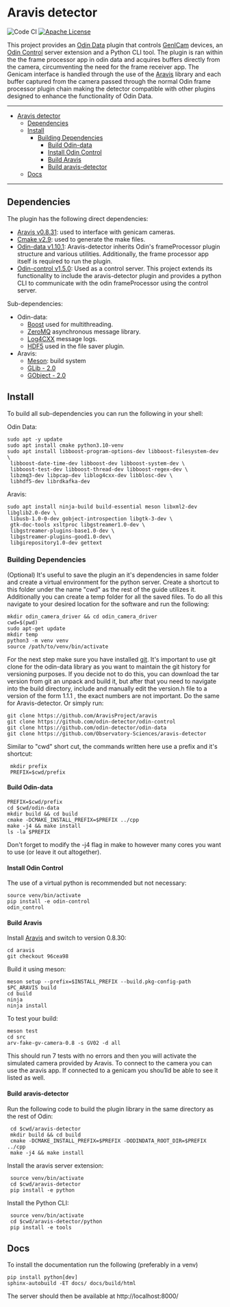 # Aravis detector

![[Code CI](https://github.com/Observatory-Sciences/aravis-detector/actions/workflows/cpp.yml/badge.svg)](https://github.com/Observatory-Sciences/aravis-detector/actions/workflows/cpp.yml/badge.svg)
[![Apache License](https://img.shields.io/badge/License-Apache%202.0-blue.svg)](https://opensource.org/licenses/Apache-2.0)

This project provides an [Odin Data](https://github.com/odin-detector/odin-data) plugin that controls [GenICam](https://www.genicam.org) devices, an [Odin Control](https://github.com/odin-detector/odin-control) server extension and a Python CLI tool. The plugin is ran within the the frame processor app in odin data and acquires buffers directly from the camera, circumventing the need for the frame receiver app. The Genicam interface is handled through the use of the [Aravis](https://github.com/AravisProject/aravis) library and each buffer captured from the camera passed through the normal Odin frame processor plugin chain making the detector compatible with other plugins designed to enhance the functionality of Odin Data.

---

- [Aravis detector](#aravis-detector)
  - [Dependencies](#dependencies)
  - [Install](#install)
    - [Building Dependencies](#building-dependencies)
      - [Build Odin-data](#build-odin-data)
      - [Install Odin Control](#install-odin-control)
      - [Build Aravis](#build-aravis)
      - [Build aravis-detector](#build-aravis-detector)
  - [Docs](#docs)
  
---

## Dependencies

The plugin has the following direct dependencies:

- [Aravis v0.8.31](https://github.com/AravisProject/aravis): used to interface with genicam cameras.
- [Cmake v2.9](https://cmake.org/): used to generate the make files.
- [Odin-data v1.10.1](https://github.com/odin-detector/odin-data): Aravis-detector inherits Odin's frameProcessor plugin structure and various utilities. Additionally, the frame processor app itself is required to run the plugin.
- [Odin-control v1.5.0](https://github.com/odin-detector/odin-control): Used as a control server. This project extends its functionality to include the aravis-detector plugin and provides a python CLI to communicate with the odin frameProcessor using the control server.

Sub-dependencies:

- Odin-data:
  - [Boost](https://www.boost.org/) used for multithreading.
  - [ZeroMQ](https://zeromq.org/) asynchronous message library.
  - [Log4CXX](https://logging.apache.org/log4cxx/latest_stable/)  message logs.
  - [HDF5](https://www.hdfgroup.org/HDF5) used in the file saver plugin.
- Aravis:
  - [Meson](https://mesonbuild.com/): build system
  - [GLib - 2.0](https://docs.gtk.org/glib/)
  - [GObject - 2.0](https://docs.gtk.org/gobject/)

## Install

To build all sub-dependencies you can run the following in your shell:

Odin Data:

```shell
sudo apt -y update
sudo apt install cmake python3.10-venv
sudo apt install libboost-program-options-dev libboost-filesystem-dev \
 libboost-date-time-dev libboost-dev libboost-system-dev \
 libboost-test-dev libboost-thread-dev libboost-regex-dev \
 libzmq3-dev libpcap-dev liblog4cxx-dev libblosc-dev \
 libhdf5-dev librdkafka-dev
```

Aravis:

```shell
sudo apt install ninja-build build-essential meson libxml2-dev libglib2.0-dev \
 libusb-1.0-0-dev gobject-introspection libgtk-3-dev \
 gtk-doc-tools xsltproc libgstreamer1.0-dev \
 libgstreamer-plugins-base1.0-dev \
 libgstreamer-plugins-good1.0-dev\
 libgirepository1.0-dev gettext
```

### Building Dependencies

(Optional) It's useful to save the plugin an it's dependencies in same folder and create a virtual environment for the python server. Create a shortcut to this folder under the name "cwd" as the rest of the guide utilizes it. Additionally you can create a temp folder for all the saved files. To do all this navigate to your desired location for the software and run the following:

```shell
mkdir odin_camera_driver && cd odin_camera_driver
cwd=$(pwd)
sudo apt-get update
mkdir temp
python3 -m venv venv
source /path/to/venv/bin/activate
```

For the next step make sure you have installed [git](https://git-scm.com/). It's important to use git clone for the odin-data library as you want to maintain the git history for versioning purposes. If you decide not to do this, you can download the tar version from git an unpack and build it, but after that you need to navigate into the build directory, include and manually edit the version.h file to a version of the form 1.1.1 , the exact numbers are not important. Do the same for Aravis-detector. Or simply run:

```shell
git clone https://github.com/AravisProject/aravis
git clone https://github.com/odin-detector/odin-control
git clone https://github.com/odin-detector/odin-data
git clone https://github.com/Observatory-Sciences/aravis-detector
```

Similar to "cwd" short cut, the commands written here use a prefix and it's shortcut:

```shell
 mkdir prefix
 PREFIX=$cwd/prefix
```

#### Build Odin-data

```shell
PREFIX=$cwd/prefix
cd $cwd/odin-data
mkdir build && cd build
cmake -DCMAKE_INSTALL_PREFIX=$PREFIX ../cpp
make -j4 && make install
ls -la $PREFIX
```

Don't forget to modify the -j4 flag in make to however many cores you want to use (or leave it out altogether).

#### Install Odin Control

The use of a virtual python is recommended but not necessary:

```shell
source venv/bin/activate
pip install -e odin-control
odin_control
```

#### Build Aravis

Install [Aravis](https://aravisproject.github.io/aravis/building.html) and switch to version 0.8.30:

```shell
cd aravis
git checkout 96cea98
```

Build it using meson:

```shell
meson setup --prefix=$INSTALL_PREFIX --build.pkg-config-path $PC_ARAVIS build 
cd build
ninja
ninja install
```

To test your build:

```shell
meson test
cd src
arv-fake-gv-camera-0.8 -s GV02 -d all
```

This should run 7 tests with no errors and then you will activate the simulated camera provided by Aravis. To connect to the camera you can use the aravis app. If connected to a genicam you shou1ld be able to see it listed as well.

#### Build aravis-detector

Run the following code to build the plugin library in the same directory as the rest of Odin:

```shell
 cd $cwd/aravis-detector
 mkdir build && cd build
 cmake -DCMAKE_INSTALL_PREFIX=$PREFIX -DODINDATA_ROOT_DIR=$PREFIX ../cpp
 make -j4 && make install
```

Install the aravis server extension:

```shell
 source venv/bin/activate
 cd $cwd/aravis-detector
 pip install -e python
```

Install the Python CLI:

```shell
 source venv/bin/activate
 cd $cwd/aravis-detector/python
 pip install -e tools
```

## Docs

To install the documentation run the following (preferably in a venv)

```shell
pip install python[dev]
sphinx-autobuild -ET docs/ docs/build/html
```

The server should then be available at http://localhost:8000/
